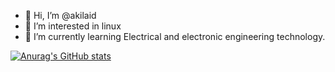 - 👋 Hi, I’m @akilaid
- 👀 I’m interested in linux
- 🌱 I’m currently learning Electrical and electronic engineering technology.

<!---
akilaid/akilaid is a ✨ special ✨ repository because its `README.md` (this file) appears on your GitHub profile.
You can click the Preview link to take a look at your changes.
--->
[![Anurag's GitHub stats](https://github-readme-stats.vercel.app/api?username=akilaid)](https://github.com/anuraghazra/github-readme-stats)
 
